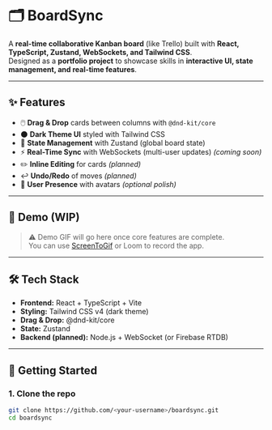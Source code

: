 # 🗂️ BoardSync

A **real-time collaborative Kanban board** (like Trello) built with **React, TypeScript, Zustand, WebSockets, and Tailwind CSS**.  
Designed as a **portfolio project** to showcase skills in **interactive UI, state management, and real-time features**.

---

## ✨ Features

- 🖱️ **Drag & Drop** cards between columns with `@dnd-kit/core`
- 🌑 **Dark Theme UI** styled with Tailwind CSS
- 🔄 **State Management** with Zustand (global board state)
- ⚡ **Real-Time Sync** with WebSockets (multi-user updates) _(coming soon)_
- ✏️ **Inline Editing** for cards _(planned)_
- ↩️ **Undo/Redo** of moves _(planned)_
- 👥 **User Presence** with avatars _(optional polish)_

---

## 📸 Demo (WIP)

> ⚠️ Demo GIF will go here once core features are complete.  
> You can use [ScreenToGif](https://www.screentogif.com/) or Loom to record the app.

---

## 🛠️ Tech Stack

- **Frontend:** React + TypeScript + Vite
- **Styling:** Tailwind CSS v4 (dark theme)
- **Drag & Drop:** @dnd-kit/core
- **State:** Zustand
- **Backend (planned):** Node.js + WebSocket (or Firebase RTDB)

---

## 🚀 Getting Started

### 1. Clone the repo

```bash
git clone https://github.com/<your-username>/boardsync.git
cd boardsync
```
